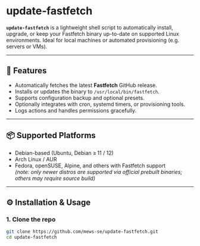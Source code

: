 # update‑fastfetch

**`update‑fastfetch`** is a lightweight shell script to automatically install, upgrade, or keep your Fastfetch binary up-to-date on supported Linux environments. Ideal for local machines or automated provisioning (e.g. servers or VMs).

---

## 🌟 Features

- Automatically fetches the latest **Fastfetch** GitHub release.
- Installs or updates the binary to `/usr/local/bin/fastfetch`.
- Supports configuration backup and optional presets.
- Optionally integrates with cron, systemd timers, or provisioning tools.
- Logs actions and handles permissions gracefully.

---

## 📦 Supported Platforms

- Debian-based (Ubuntu, Debian ≥ 11 / 12)
- Arch Linux / AUR
- Fedora, openSUSE, Alpine, and others with Fastfetch support  
  *(note: only newer distros are supported via official prebuilt binaries; others may require source build)*

---

## ⚙️ Installation & Usage

### 1. Clone the repo

```bash
git clone https://github.com/mews-se/update-fastfetch.git
cd update-fastfetch
